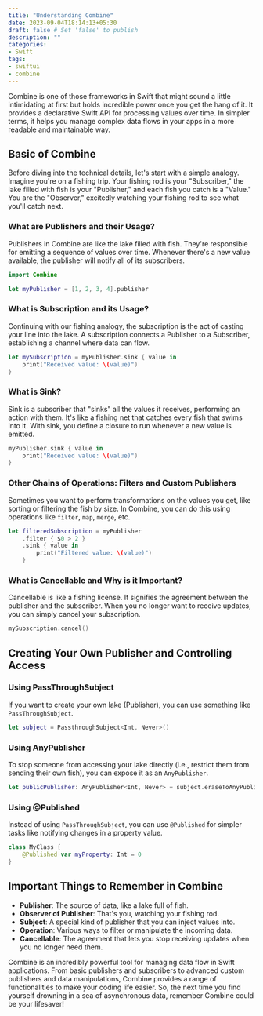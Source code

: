 ```yaml
---
title: "Understanding Combine"
date: 2023-09-04T18:14:13+05:30
draft: false # Set 'false' to publish
description: ""
categories:
- Swift
tags:
- swiftui
- combine
---
```


Combine is one of those frameworks in Swift that might sound a little intimidating at first but holds incredible power once you get the hang of it. It provides a declarative Swift API for processing values over time. In simpler terms, it helps you manage complex data flows in your apps in a more readable and maintainable way.

## Basic of Combine

Before diving into the technical details, let's start with a simple analogy. Imagine you're on a fishing trip. Your fishing rod is your "Subscriber," the lake filled with fish is your "Publisher," and each fish you catch is a "Value." You are the "Observer," excitedly watching your fishing rod to see what you'll catch next.

### What are Publishers and their Usage?

Publishers in Combine are like the lake filled with fish. They're responsible for emitting a sequence of values over time. Whenever there's a new value available, the publisher will notify all of its subscribers.

```swift
import Combine

let myPublisher = [1, 2, 3, 4].publisher
```

### What is Subscription and its Usage?

Continuing with our fishing analogy, the subscription is the act of casting your line into the lake. A subscription connects a Publisher to a Subscriber, establishing a channel where data can flow.

```swift
let mySubscription = myPublisher.sink { value in
    print("Received value: \(value)")
}
```

### What is Sink?

Sink is a subscriber that "sinks" all the values it receives, performing an action with them. It's like a fishing net that catches every fish that swims into it. With sink, you define a closure to run whenever a new value is emitted.

```swift
myPublisher.sink { value in
    print("Received value: \(value)")
}
```

### Other Chains of Operations: Filters and Custom Publishers

Sometimes you want to perform transformations on the values you get, like sorting or filtering the fish by size. In Combine, you can do this using operations like `filter`, `map`, `merge`, etc.

```swift
let filteredSubscription = myPublisher
    .filter { $0 > 2 }
    .sink { value in
        print("Filtered value: \(value)")
    }
```

### What is Cancellable and Why is it Important?

Cancellable is like a fishing license. It signifies the agreement between the publisher and the subscriber. When you no longer want to receive updates, you can simply cancel your subscription.

```swift
mySubscription.cancel()
```

## Creating Your Own Publisher and Controlling Access

### Using PassThroughSubject

If you want to create your own lake (Publisher), you can use something like `PassThroughSubject`.

```swift
let subject = PassthroughSubject<Int, Never>()
```

### Using AnyPublisher

To stop someone from accessing your lake directly (i.e., restrict them from sending their own fish), you can expose it as an `AnyPublisher`.

```swift
let publicPublisher: AnyPublisher<Int, Never> = subject.eraseToAnyPublisher()
```

### Using @Published

Instead of using `PassThroughSubject`, you can use `@Published` for simpler tasks like notifying changes in a property value.

```swift
class MyClass {
    @Published var myProperty: Int = 0
}
```

## Important Things to Remember in Combine

- **Publisher**: The source of data, like a lake full of fish.
- **Observer of Publisher**: That's you, watching your fishing rod.
- **Subject**: A special kind of publisher that you can inject values into.
- **Operation**: Various ways to filter or manipulate the incoming data.
- **Cancellable**: The agreement that lets you stop receiving updates when you no longer need them.

Combine is an incredibly powerful tool for managing data flow in Swift applications. From basic publishers and subscribers to advanced custom publishers and data manipulations, Combine provides a range of functionalities to make your coding life easier. So, the next time you find yourself drowning in a sea of asynchronous data, remember Combine could be your lifesaver!


